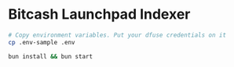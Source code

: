 # Bitcash Launchpad Indexer

```bash
# Copy environment variables. Put your dfuse credentials on it
cp .env-sample .env

bun install && bun start
```
